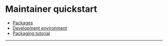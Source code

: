 # Maintainer quickstart

* [Packages](packages.md)
* [Development environment](environment.md)
* [Packaging tutorial](packaging.md)

* * *

